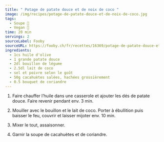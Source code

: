 ```yaml
---
title: " Potage de patate douce et de noix de coco "
image: /img/recipes/potage-de-patate-douce-et-de-noix-de-coco.jpg
tags:
  - Soupe 🥣
  - Vegan 🌱
time: 20 min
servings: 2
sourceLabel: Fooby
sourceURL: https://fooby.ch/fr/recettes/16369/potage-de-patate-douce-et-de-noix-de-coco
ingredients:
  - 1cs huile d'olive
  - 1 grande patate douce
  - 2dl bouillon de légume
  - 2.5dl lait de coco
  - sel et poivre selon le goût
  - 50g cacahuètes salées, hachées grossièrement
  - 0.5 bouquet de coriandre
---
```

1. Faire chauffer l’huile dans une casserole et ajouter les dés de patate douce. Faire revenir pendant env. 3 min.

2. Mouiller avec le bouillon et le lait de coco. Porter à ébullition puis baisser le feu, couvrir et laisser mijoter env. 10 min.

3. Mixer le tout, assaisonner.

4. Garnir la soupe de cacahuètes et de coriandre.